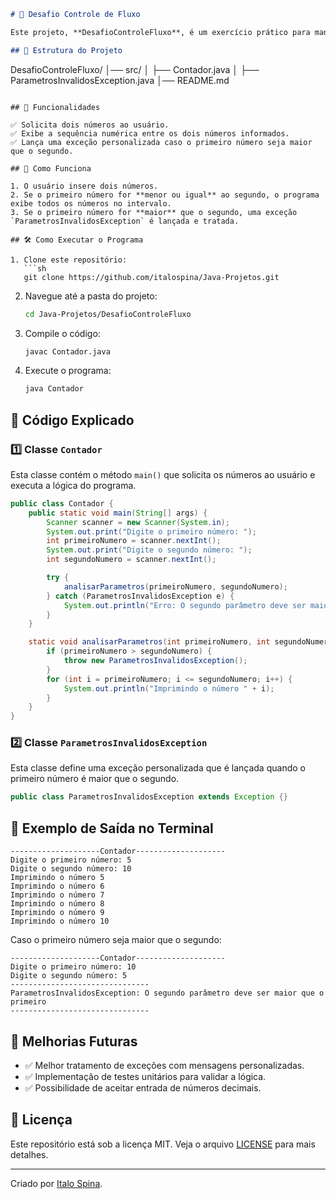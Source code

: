 ```md
# 🚀 Desafio Controle de Fluxo

Este projeto, **DesafioControleFluxo**, é um exercício prático para manipulação de exceções e controle de fluxo em Java. O objetivo é solicitar dois números ao usuário e exibir uma sequência numérica entre eles. Caso o primeiro número seja maior que o segundo, uma exceção personalizada será lançada.

## 📂 Estrutura do Projeto

```
DesafioControleFluxo/
│── src/
│   ├── Contador.java
│   ├── ParametrosInvalidosException.java
│── README.md
```

## 📌 Funcionalidades

✅ Solicita dois números ao usuário.
✅ Exibe a sequência numérica entre os dois números informados.
✅ Lança uma exceção personalizada caso o primeiro número seja maior que o segundo.

## 🔹 Como Funciona

1. O usuário insere dois números.
2. Se o primeiro número for **menor ou igual** ao segundo, o programa exibe todos os números no intervalo.
3. Se o primeiro número for **maior** que o segundo, uma exceção `ParametrosInvalidosException` é lançada e tratada.

## 🛠 Como Executar o Programa

1. Clone este repositório:
   ```sh
   git clone https://github.com/italospina/Java-Projetos.git
   ```

2. Navegue até a pasta do projeto:
   ```sh
   cd Java-Projetos/DesafioControleFluxo
   ```

3. Compile o código:
   ```sh
   javac Contador.java
   ```

4. Execute o programa:
   ```sh
   java Contador
   ```

## 📄 Código Explicado

### **1️⃣ Classe `Contador`**
Esta classe contém o método `main()` que solicita os números ao usuário e executa a lógica do programa.

```java
public class Contador {
    public static void main(String[] args) {
        Scanner scanner = new Scanner(System.in);
        System.out.print("Digite o primeiro número: ");
        int primeiroNumero = scanner.nextInt();
        System.out.print("Digite o segundo número: ");
        int segundoNumero = scanner.nextInt();

        try {
            analisarParametros(primeiroNumero, segundoNumero);
        } catch (ParametrosInvalidosException e) {
            System.out.println("Erro: O segundo parâmetro deve ser maior que o primeiro.");
        }
    }

    static void analisarParametros(int primeiroNumero, int segundoNumero) throws ParametrosInvalidosException {
        if (primeiroNumero > segundoNumero) {
            throw new ParametrosInvalidosException();
        }
        for (int i = primeiroNumero; i <= segundoNumero; i++) {
            System.out.println("Imprimindo o número " + i);
        }
    }
}
```

### **2️⃣ Classe `ParametrosInvalidosException`**
Esta classe define uma exceção personalizada que é lançada quando o primeiro número é maior que o segundo.

```java
public class ParametrosInvalidosException extends Exception {}
```

## 📌 Exemplo de Saída no Terminal

```
--------------------Contador--------------------
Digite o primeiro número: 5
Digite o segundo número: 10
Imprimindo o número 5
Imprimindo o número 6
Imprimindo o número 7
Imprimindo o número 8
Imprimindo o número 9
Imprimindo o número 10
```

Caso o primeiro número seja maior que o segundo:

```
--------------------Contador--------------------
Digite o primeiro número: 10
Digite o segundo número: 5
-------------------------------
ParametrosInvalidosException: O segundo parâmetro deve ser maior que o primeiro
-------------------------------
```

## 🚀 Melhorias Futuras

- ✅ Melhor tratamento de exceções com mensagens personalizadas.
- ✅ Implementação de testes unitários para validar a lógica.
- ✅ Possibilidade de aceitar entrada de números decimais.

## 📜 Licença

Este repositório está sob a licença MIT. Veja o arquivo [LICENSE](LICENSE) para mais detalhes.

---
Criado por [Italo Spina](https://github.com/italospina).


